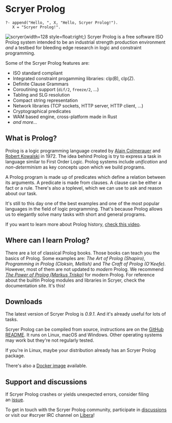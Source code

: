 # Scryer Prolog

```
?- append("Hello, ", X, "Hello, Scryer Prolog!").
   X = "Scryer Prolog!".
```

![scryer](scryer.png){width=128 style=float:right;} Scryer Prolog is a free software ISO Prolog system intended to be an industrial
strength production environment *and* a testbed for bleeding edge research in
logic and constraint programming.

Some of the Scryer Prolog features are:

* ISO standard compliant
* Integrated constraint progamming libraries: clp(B), clp(Z).
* Definite Clause Grammars
* Coroutining support (`dif/2`, `freeze/2`, ...)
* Tabling and SLG resolution
* Compact string representation
* Network libraries (TCP sockets, HTTP server, HTTP client, ...)
* Cryptographical predicates
* WAM based engine, cross-platform made in Rust
* _and more..._

## What is Prolog?

Prolog is a logic programming language created by [Alain Colmerauer](https://en.wikipedia.org/wiki/Alain_Colmerauer) and [Robert Kowalski](https://en.wikipedia.org/wiki/Robert_Kowalski) in 1972.
The idea behind Prolog is try to express a task in language similar to First Order Logic.
Prolog systems include _unification_ and _non-determinism_ as key concepts upon which we build programs.

A Prolog program is made up of predicates which define a relation between its arguments. A predicate
is made from clauses. A clause can be either a fact or a rule. There's also a toplevel, which we
can use to ask and reason about our task.

It's still to this day one of the best examples and one of the most popular languages in the field
of logic programming. That's because Prolog allows us to elegantly solve many tasks with short and
general programs.

If you want to learn more about Prolog history, [check this video](https://www.youtube.com/watch?v=74Ig_QKndvE).

## Where can I learn Prolog?

There are a lot of classical Prolog books. Those books can teach you the basics of Prolog. Some
examples are: _The Art of Prolog (Shapiro)_, _Programming in Prolog (Cloksin, Mellish)_ and _The Craft
of Prolog (O'Keefe)_. However, most of them are not updated to _modern_ Prolog.
We recommend _[The Power of Prolog (Markus Triska)](https://www.metalevel.at/prolog)_ for modern Prolog. For reference about
the builtin Prolog modules and libraries in Scryer, check the documentation site. It's this!

## Downloads

The latest version of Scryer Prolog is *0.9.1*. And it's already useful for lots of tasks.

Scryer Prolog can be compiled from source, instructions are on the [GitHub README](https://github.com/mthom/scryer-prolog). It runs on Linux, macOS and Windows. Other operating systems may work but they're not regularly tested.

If you're in Linux, maybe your distribution already has an Scryer Prolog package.

There's also a [Docker image](https://github.com/mthom/scryer-prolog#docker-install) available.

## Support and discussions

If Scryer Prolog crashes or yields unexpected errors, consider filing
an&nbsp;[issue](https://github.com/mthom/scryer-prolog/issues).

To get in touch with the Scryer Prolog community, participate in
[discussions](https://github.com/mthom/scryer-prolog/discussions)
or visit our #scryer IRC channel on [Libera](https://libera.chat)!